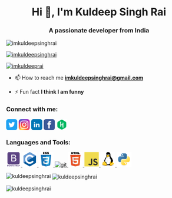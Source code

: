 <h1 align="center">Hi 👋, I'm Kuldeep Singh Rai</h1>
<h3 align="center">A passionate developer from India</h3>

<p align="left"> <img src="https://komarev.com/ghpvc/?username=imkuldeepsinghrai&label=Profile%20views&color=0e75b6&style=flat" alt="imkuldeepsinghrai" /> </p>

<p align="left"> <a href="https://github.com/ryo-ma/github-profile-trophy"><img src="https://github-profile-trophy.vercel.app/?username=imkuldeepsinghrai" alt="imkuldeepsinghrai" /></a> </p>

<p align="left"> <a href="https://twitter.com/imkuldeeprai" target="blank"><img src="https://img.shields.io/twitter/follow/imkuldeeprai?logo=twitter&style=for-the-badge" alt="imkuldeeprai" /></a> </p>

- 📫 How to reach me **imkuldeepsinghrai@gmail.com**

- ⚡ Fun fact **I think I am funny**

<h3 align="left">Connect with me:</h3>
<p align="left">
<a href="https://twitter.com/imkuldeeprai" target="blank"><img align="center" src="/icons/twitter.png" alt="twitter" height="30"/></a>
<a href="https://instagram.com/kuldeepsinghrai.in" target="blank"><img align="center" src="icons/instagram.png" alt="instagram" height="30" /></a>
<a href="https://linkedin.com/in/imkuldeepsinghrai" target="blank"><img align="center" src="icons/linkedin.png" alt="linkedin" height="30" /></a>
<a href="https://fb.com/imkuldeepsinghrai" target="blank"><img align="center" src="icons/facebook.png" alt="facebook" height="30" /></a>
<a href="https://www.hackerrank.com/kuldeepsinghrai" target="blank"><img align="center" src="icons/hackerrank.png" alt="hackerrank" height="30" /></a>
</p> 

<h3 align="left">Languages and Tools:</h3>
<p align="left"> <a href="https://getbootstrap.com" target="_blank"> <img src="https://raw.githubusercontent.com/devicons/devicon/master/icons/bootstrap/bootstrap-plain-wordmark.svg" alt="bootstrap" width="40" height="40"/> </a> <a href="https://www.cprogramming.com/" target="_blank"> <img src="https://raw.githubusercontent.com/devicons/devicon/master/icons/c/c-original.svg" alt="c" width="40" height="40"/> </a> <a href="https://www.w3schools.com/css/" target="_blank"> <img src="https://raw.githubusercontent.com/devicons/devicon/master/icons/css3/css3-original-wordmark.svg" alt="css3" width="40" height="40"/> </a> <a href="https://git-scm.com/" target="_blank"> <img src="https://www.vectorlogo.zone/logos/git-scm/git-scm-icon.svg" alt="git" width="40" height="40"/> </a> <a href="https://www.w3.org/html/" target="_blank"> <img src="https://raw.githubusercontent.com/devicons/devicon/master/icons/html5/html5-original-wordmark.svg" alt="html5" width="40" height="40"/> </a> <a href="https://developer.mozilla.org/en-US/docs/Web/JavaScript" target="_blank"> <img src="https://raw.githubusercontent.com/devicons/devicon/master/icons/javascript/javascript-original.svg" alt="javascript" width="40" height="40"/> </a> <a href="https://www.linux.org/" target="_blank"> <img src="https://raw.githubusercontent.com/devicons/devicon/master/icons/linux/linux-original.svg" alt="linux" width="40" height="40"/> </a> <a href="https://www.python.org" target="_blank"> <img src="https://raw.githubusercontent.com/devicons/devicon/master/icons/python/python-original.svg" alt="python" width="40" height="40"/> </a> </p>

<p><img align="left" src="https://github-readme-stats.vercel.app/api/top-langs?username=kuldeepsinghrai&show_icons=true&locale=en&layout=compact" alt="kuldeepsinghrai" /></p>

<p>&nbsp;<img align="center" src="https://github-readme-stats.vercel.app/api?username=kuldeepsinghrai&show_icons=true&locale=en" alt="kuldeepsinghrai" /></p>

<p><img align="center" src="https://github-readme-streak-stats.herokuapp.com/?user=kuldeepsinghrai&" alt="kuldeepsinghrai" /></p>

